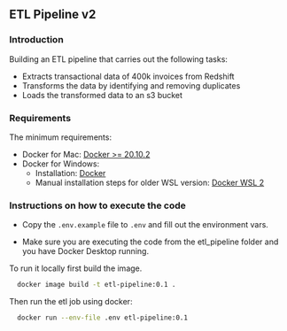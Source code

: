 ## ETL Pipeline v2

### Introduction
Building an ETL pipeline that carries out the following tasks:
- Extracts transactional data of 400k invoices from Redshift
- Transforms the data by identifying and removing duplicates
- Loads the transformed data to an s3 bucket

### Requirements
  The minimum requirements:
- Docker for Mac: [Docker >= 20.10.2](https://docs.docker.com/docker-for-mac/install/)
- Docker for Windows: 
  - Installation: [Docker](https://docs.docker.com/desktop/install/windows-install/)
  - Manual installation steps for older WSL version: [Docker WSL 2](https://learn.microsoft.com/en-us/windows/wsl/install-manual#step-4---download-the-linux-kernel-update-package)

### Instructions on how to execute the code
- Copy the `.env.example` file to `.env` and fill out the environment vars.

- Make sure you are executing the code from the etl_pipeline folder and you have Docker Desktop running.


To run it locally first build the image.

```bash
  docker image build -t etl-pipeline:0.1 .
```

Then run the etl job using docker:
```bash
  docker run --env-file .env etl-pipeline:0.1
```